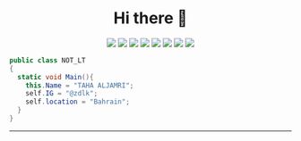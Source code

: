 

<h1 align="center">
  <b> Hi there 👋</b>
</h1>

<p>
<div align="center">
    <img src="https://img.shields.io/badge/C%23-239120?style=for-the-badge&logo=c-sharp&logoColor=white">
  <img src="https://img.shields.io/badge/-XAML-79B6F2?style=for-the-badge&logo=XAML&logoColor=79B6F2&labelColor=282828">
  <img src="https://img.shields.io/badge/-Git-E44D30?style=for-the-badge&logo=git&logoColor=E44D30&labelColor=282828">
  <img src="https://img.shields.io/badge/-Xamarin-3190D0?style=for-the-badge&logo=xamarin&logoColor=3190D0&labelColor=36393F">
  <img src="https://img.shields.io/badge/-Blazor-572B8A?style=for-the-badge&logo=Blazor&logoColor=572B8A&labelColor=36393F">
  <img src="https://img.shields.io/badge/HTML5-E34F26?style=for-the-badge&logo=html5&logoColor=white">
  <img src="https://img.shields.io/badge/CSS-34A9DC?style=for-the-badge&logo=css3&logoColor=white">
  <img src="https://img.shields.io/badge/Bootstrap-563D7C?style=for-the-badge&logo=bootstrap&logoColor=white">
</div>
</p>

```C#
public class NOT_LT
{
  static void Main(){
    this.Name = "TAHA ALJAMRI";
    self.IG = "@zdlk";
    self.location = "Bahrain";
  }  
}

```


------
